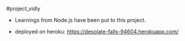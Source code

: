 #project_vidly

* Learnings from Node.js have been put to this project.

* deployed on heroku: https://desolate-falls-94604.herokuapp.com/
